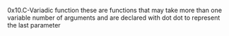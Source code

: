 0x10.C-Variadic function
these are functions that may take more than one variable number of arguments 
and are declared with dot dot to represent the last parameter
